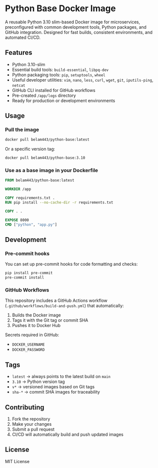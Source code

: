 # Python Base Docker Image

A reusable Python 3.10 slim-based Docker image for microservices, preconfigured with common development tools, Python packages, and GitHub integration. Designed for fast builds, consistent environments, and automated CI/CD.

## Features

* Python 3.10-slim
* Essential build tools: `build-essential`, `libpq-dev`
* Python packaging tools: `pip`, `setuptools`, `wheel`
* Useful developer utilities: `vim`, `nano`, `less`, `curl`, `wget`, `git`, `iputils-ping`, `netcat`
* GitHub CLI installed for GitHub workflows
* Pre-created `/app/logs` directory
* Ready for production or development environments

## Usage

### Pull the image

```bash
docker pull belam443/python-base:latest
```

Or a specific version tag:

```bash
docker pull belam443/python-base:3.10
```

### Use as a base image in your Dockerfile

```dockerfile
FROM belam443/python-base:latest

WORKDIR /app

COPY requirements.txt .
RUN pip install --no-cache-dir -r requirements.txt

COPY . .

EXPOSE 8000
CMD ["python", "app.py"]
```

## Development

### Pre-commit hooks

You can set up pre-commit hooks for code formatting and checks:

```bash
pip install pre-commit
pre-commit install
```

### GitHub Workflows

This repository includes a GitHub Actions workflow (`.github/workflows/build-and-push.yml`) that automatically:

1. Builds the Docker image
2. Tags it with the Git tag or commit SHA
3. Pushes it to Docker Hub

Secrets required in GitHub:

* `DOCKER_USERNAME`
* `DOCKER_PASSWORD`

## Tags

* `latest` → always points to the latest build on `main`
* `3.10` → Python version tag
* `v*` → versioned images based on Git tags
* `sha-*` → commit SHA images for traceability

## Contributing

1. Fork the repository
2. Make your changes
3. Submit a pull request
4. CI/CD will automatically build and push updated images

## License

MIT License

